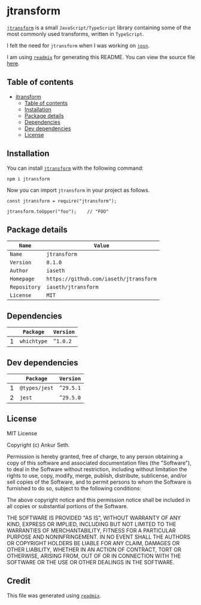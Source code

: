 
# jtransform
[`jtransform`](https://www.npmjs.com/package/jtransform) is a small `JavaScript/TypeScript` library containing some of the most commonly used transforms, written in `TypeScript`.

I felt the need for `jtransform` when I was working on [`josn`](https://github.com/iaseth/josn).

I am using [`readmix`](https://github.com/iaseth/readmix) for generating this README.
You can view the source file [here](https://github.com/iaseth/jtransform/blob/master/README.md.rx).


## Table of contents
* [jtransform](#jtransform)
    * [Table of contents](#table-of-contents)
    * [Installation](#installation)
    * [Package details](#package-details)
    * [Dependencies](#dependencies)
    * [Dev dependencies](#dev-dependencies)
    * [License](#license)


## Installation
You can install [`jtransform`](https://www.npmjs.com/package/jtransform) with the following command:
```
npm i jtransform
```
Now you can import `jtransform` in your project as follows.
```
const jtransform = require("jtransform");
```
```
jtransform.toUpper("foo");    // "FOO"
```


## Package details
| `Name`       | `Value`                                |
| ------------ | -------------------------------------- |
| `Name`       | `jtransform`                           |
| `Version`    | `0.1.0`                                |
| `Author`     | `iaseth`                               |
| `Homepage`   | `https://github.com/iaseth/jtransform` |
| `Repository` | `iaseth/jtransform`                    |
| `License`    | `MIT`                                  |



## Dependencies
|     | `Package`   | `Version`   |
| --- | ----------- | ----------- |
| 1   | `whichtype` | `^1.0.2`    |



## Dev dependencies
|     | `Package`     | `Version`   |
| --- | ------------- | ----------- |
| 1   | `@types/jest` | `^29.5.1`   |
| 2   | `jest`        | `^29.5.0`   |



## License
MIT License

Copyright (c) Ankur Seth.

Permission is hereby granted, free of charge, to any person obtaining a copy
of this software and associated documentation files (the "Software"), to deal
in the Software without restriction, including without limitation the rights
to use, copy, modify, merge, publish, distribute, sublicense, and/or sell
copies of the Software, and to permit persons to whom the Software is
furnished to do so, subject to the following conditions:

The above copyright notice and this permission notice shall be included in all
copies or substantial portions of the Software.

THE SOFTWARE IS PROVIDED "AS IS", WITHOUT WARRANTY OF ANY KIND, EXPRESS OR
IMPLIED, INCLUDING BUT NOT LIMITED TO THE WARRANTIES OF MERCHANTABILITY,
FITNESS FOR A PARTICULAR PURPOSE AND NONINFRINGEMENT. IN NO EVENT SHALL THE
AUTHORS OR COPYRIGHT HOLDERS BE LIABLE FOR ANY CLAIM, DAMAGES OR OTHER
LIABILITY, WHETHER IN AN ACTION OF CONTRACT, TORT OR OTHERWISE, ARISING FROM,
OUT OF OR IN CONNECTION WITH THE SOFTWARE OR THE USE OR OTHER DEALINGS IN THE
SOFTWARE.


## Credit

This file was generated using [`readmix`](https://github.com/iaseth/readmix).


